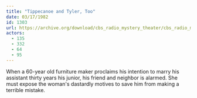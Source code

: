```yaml
---
title: "Tippecanoe and Tyler, Too"
date: 03/17/1982
id: 1303
url: https://archive.org/download/cbs_radio_mystery_theater/cbs_radio_mystery_theater-1301-1350.zip/cbs_radio_mystery_theater-1301-1350%2Fcbsrmt_1303_tippecanoe_and_tyler_too.mp3
actors:
  - 135
  - 332
  - 64
  - 95
---
```

When a 60-year old furniture maker proclaims his intention to marry his assistant thirty years his junior, his friend and neighbor is alarmed. She must expose the woman's dastardly motives to save him from making a terrible mistake.